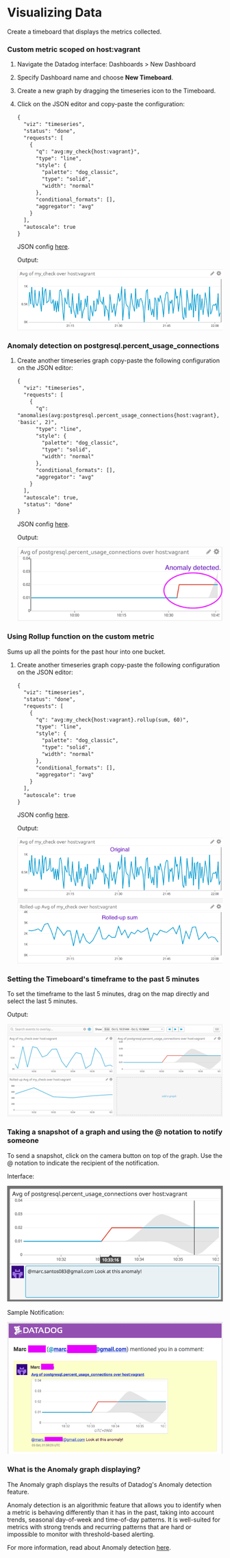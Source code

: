 # Visualizing Data

Create a timeboard that displays the metrics collected.

### Custom metric scoped on host:vagrant

1. Navigate the Datadog interface: Dashboards > New Dashboard

2. Specify Dashboard name and choose **New Timeboard**.

3. Create a new graph by dragging the timeseries icon to the Timeboard.

4. Click on the JSON editor and copy-paste the configuration:

    ```
    {
      "viz": "timeseries",
      "status": "done",
      "requests": [
        {
          "q": "avg:my_check{host:vagrant}",
          "type": "line",
          "style": {
            "palette": "dog_classic",
            "type": "solid",
            "width": "normal"
          },
          "conditional_formats": [],
          "aggregator": "avg"
        }
      ],
      "autoscale": true
    }
    ```
    JSON config [here](../scripts/average_check.json).

    Output:
    
    ![Alt text](../images/2_metric_avg.png?raw=true "Custom metric scoped on host:vagrant")

### Anomaly detection on postgresql.percent_usage_connections

1. Create another timeseries graph copy-paste the following configuration on the JSON editor:

    ```
    {
      "viz": "timeseries",
      "requests": [
        {
          "q": "anomalies(avg:postgresql.percent_usage_connections{host:vagrant}, 'basic', 2)",
          "type": "line",
          "style": {
            "palette": "dog_classic",
            "type": "solid",
            "width": "normal"
          },
          "conditional_formats": [],
          "aggregator": "avg"
        }
      ],
      "autoscale": true,
      "status": "done"
    }
    ```
    JSON config [here](../scripts/anomaly_db.json).

    Output:
    
    ![Alt text](../images/2_anomaly.png?raw=true "Anomaly detection on postgresql.percent_usage_connections")

### Using Rollup function on the custom metric

Sums up all the points for the past hour into one bucket.

1. Create another timeseries graph copy-paste the following configuration on the JSON editor:

    ```
    {
      "viz": "timeseries",
      "status": "done",
      "requests": [
        {
          "q": "avg:my_check{host:vagrant}.rollup(sum, 60)",
          "type": "line",
          "style": {
            "palette": "dog_classic",
            "type": "solid",
            "width": "normal"
          },
          "conditional_formats": [],
          "aggregator": "avg"
        }
      ],
      "autoscale": true
    }
    ```
    JSON config [here](../scripts/rolledup_check.json).

    Output:
    
    ![Alt text](../images/2_rolledup.png?raw=true "Using Rollup function on the custom metric")

### Setting the Timeboard's timeframe to the past 5 minutes
To set the timeframe to the last 5 minutes, drag on the map directly and select the last 5 minutes.

Output:

![Alt text](../images/2_five_minutes.png?raw=true "Set the Timeboard's timeframe to the past 5 minutes")

### Taking a snapshot of a graph and using the @ notation to notify someone
To send a snapshot, click on the camera button on top of the graph. Use the @ notation to indicate the recipient of the notification.

Interface:

![Alt text](../images/2_at_notation.png?raw=true "Taking a snapshot of a graph and using the @ notation to notify someone")

Sample Notification:

![Alt text](../images/2_sample_email.png?raw=true "Sample Notification")

### What is the Anomaly graph displaying?

The Anomaly graph displays the results of Datadog's Anomaly detection feature.

Anomaly detection is an algorithmic feature that allows you to identify when a metric is behaving differently than it has in the past, taking into account trends, seasonal day-of-week and time-of-day patterns. It is well-suited for metrics with strong trends and recurring patterns that are hard or impossible to monitor with threshold-based alerting.

For more information, read about Anomaly detection [here](https://docs.datadoghq.com/monitors/monitor_types/anomaly/).
